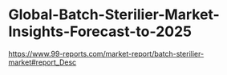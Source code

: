 # Global-Batch-Sterilier-Market-Insights-Forecast-to-2025
https://www.99-reports.com/market-report/batch-sterilier-market#report_Desc
